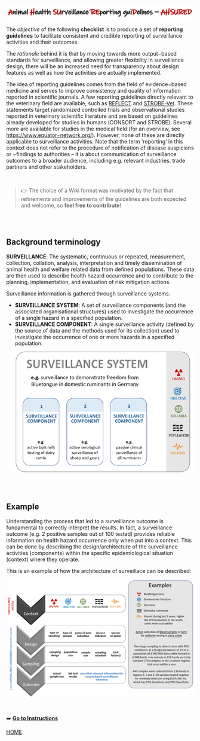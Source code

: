 ![Title](img/AHSURED_title.png)


The *objective* of the following **checklist** is to produce a set of **reporting guidelines** to facilitate consistent and credible reporting of surveillance activities and their outcomes.

The *rationale* behind it is that by moving towards more output−based standards for surveillance, and allowing greater flexibility in surveillance design, there will be an increased need for transparency about design features as well as how the activities are actually implemented.  

The idea of reporting guidelines comes from the field of evidence−based medicine and serves to improve consistency and quality of information reported in scientific journals. A few reporting guidelines directly relevant to the veterinary field are available, such as [REFLECT](http://www.reflect−statement.org/) and [STROBE-Vet](https://strobevet−statement.org/). These statements target randomized controlled trials and observational studies reported in veterinary scientific literature and are based on guidelines already developed for studies in humans (CONSORT and STROBE). Several more are available for studies in the medical field (for an overview, see https://www.equator−network.org/). However, none of these are directly applicable to surveillance activities. 
Note that the term ‘reporting’ in this context does not refer to the procedure of notification of disease suspicions or −findings to authorities – it is about communication of surveillance outcomes to a broader audience, including e.g. relevant industries, trade partners and other stakeholders.  

<br/>

> :point_right: The choice of a Wiki format was motivated by the fact that refinements and improvements of the guidelines are both expected and welcome, so **feel free to contribute**! 

<br/><br/>

## Background terminology
**SURVEILLANCE**: The systematic, continuous or repeated, measurement, collection, collation, analysis, interpretation and timely dissemination of animal health and welfare related data from defined populations. These data are then used to describe health hazard occurrence and to contribute to the planning, implementation, and evaluation of risk mitigation actions.  

Surveillance information is gathered through surveillance systems.  
- **SURVEILLANCE SYSTEM**: A set of surveillance components (and the associated organisational structures) used to investigate the occurrence of a single hazard in a specified population.  
- **SURVEILLANCE COMPONENT**: A single surveillance activity (defined by the source of data and the methods used for its collection) used to investigate the occurrence of one or more hazards in a specified population.  

![SS-SC](img/SS-SC_small.png)  

<br/><br/>
## Example  
Understanding the process that led to a surveillance outcome is fundamental to correctly interpret the results. In fact, a surveillance outcome (e.g. 2 positive samples out of 100 tested) provides reliable information on health hazard occurrence only when put into a context. This can be done by describing the design/architecture of the surveillance activities (components) within the specific epidemiological situation (context) where they operate.   

This is an example of how the architecture of surveillace can be described:

![Surveillance Example](img/Example.png)

&nbsp;

:arrow_right: [**Go to Instructions**](https://github.com/SVA-SE/AHSURED/wiki/Instructions)


[HOME](AHSURED_demo/Home.md). 

